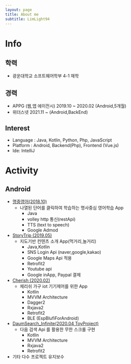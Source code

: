 ```yaml
---
layout: page
title: About me
subtitle: LimLight94
---
```

# Info

## 학력
- 광운대학교 소프트웨어학부 4-1 재학

## 경력
- APPG (웹,앱 에이전시) 2019.10 ~ 2020.02 (Android,5개월) 
- 위더스넷 2021.11 ~ (Android,BackEnd)
## Interest
- Language : Java, Kotlin, Python, Php, JavaScript
- Platform : Android, Backend(Php), Frontend (Vue.js)
- Ide: IntelliJ

# Activity

## Android
- [명중영어(2018.10)](https://play.google.com/store/apps/details?id=com.HitEnglish&hl=ko)
  - 나열된 단어를 클릭하여 학습하는 명사중심 영어학습 App
    - Java
    - volley http 통신(restApi)
    - TTS (text to speech)
    - Google Admod
- [StoryTrip (2019.05)](https://limlight94.github.io/2019-02-27-storytrip/)
  - 지도기반 컨텐츠 소개 App(먹거리,놀거리) 
    - Java,Kotlin
    - SNS Login Api (naver,google,kakao)
    - Google Maps Api 적용
    - Retrofit2
    - Youtube api
    - Google inApp, Paypal 결제
- [Cherish (2020.02)](https://limlight94.github.io/2020-02-10-cherish/)
  - 체리쉬 가구 iot 기기제어를 위한 App 
    - Kotlin
    - MVVM Architecture
    - Dagger2
    - Rxjava2
    - Retrofit2
    - BLE (EspBlufiForAndroid)
- [DaumSearch_Infinite(2020.04 ToyProject)](https://github.com/LimLight94/DaumSearch_Infinite)
  - 다음 검색 Api 를 활용한 무한 스크롤 구현
    - Kotlin
    - MVVM Architecture
    - Rxjava2
    - Retrofit2
- 기타 다수 프로젝트 유지보수
  
